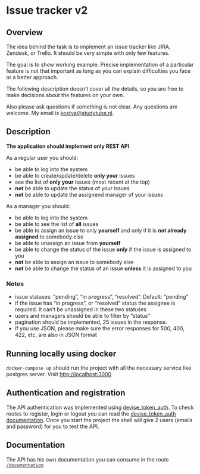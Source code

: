 # Issue tracker v2

## Overview

The idea behind the task is to implement an issue tracker like JIRA, Zendesk, or Trello. It should be very simple with only few features.

The goal is to show working example. Precise implementation of a particular feature is not that important as long as you can explain difficulties you face or a better approach.

The following description doesn’t cover all the details, so you are free to make decisions about the features on your own. 

Also please ask questions if something is not clear. Any questions are welcome. My email is kostya@studytube.nl.

## Description

**The application should implement only REST API**

As a regular user you should:
- be able to log into the system
- be able to create/update/delete **only your** issues
- see the list of **only your** issues (most recent at the top)
- **not** be able to update the status of your issues
- **not** be able to update the assignend manager of your issues

As a manager you should:
- be able to log into the system
- be able to see the list of **all** issues
- be able to assign an issue to only **yourself** and only if it is **not already assigned** to somebody else
- be able to unassign an issue from **yourself**
- be able to change the status of the issue **only** if the issue is assigned to you
- **not** be able to assign an issue to somebody else
- **not** be able to change the status of an issue **unless** it is assigned to you

### Notes
- issue statuses: “pending”, “in progress”, “resolved”. Default: “pending”
- if the issue has “in progress”, or “resolved” status the assignee is required. It can’t be unassigned in these two statuses
- users and managers should be able to filter by “status”
- pagination should be implemented, 25 issues in the response.
- if you use JSON, please make sure the error responses for 500, 400, 422, etc, are also in JSON format

## Running locally using docker

`docker-compose up` should run the project with all the necessary service like postgres server.
Visit [http://localhost:3000](http://localhost:3000)

## Authentication and registration
The API authentication was implemented using [devise_token_auth](https://github.com/lynndylanhurley/devise_token_auth).
To check routes to register, login or logout you can read the [devise_token_auth documentation](https://github.com/lynndylanhurley/devise_token_auth/blob/master/docs/usage/README.md).
Once you start the project the shell will give 2 users (emails and password) for you to test the API.

## Documentation
The API has his own documentation you can consume in the route [`/documentation`](http://localhost:3000/documentation)
